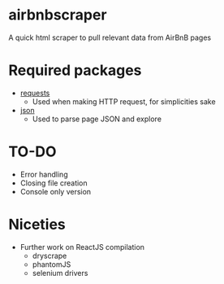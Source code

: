 # airbnbscraper
A quick html scraper to pull relevant data from AirBnB pages

# Required packages
* [requests](http://docs.python-requests.org/en/master/)
  * Used when making HTTP request, for simplicities sake
* [json](https://docs.python.org/2/library/json.html)
  * Used to parse page JSON and explore

# TO-DO
* Error handling
* Closing file creation
* Console only version

# Niceties
* Further work on ReactJS compilation
  * dryscrape
  * phantomJS
  * selenium drivers